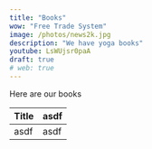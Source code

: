 ```yaml
---
title: "Books"
wow: "Free Trade System"
image: /photos/news2k.jpg
description: "We have yoga books"
youtube: LsWUjsr0paA
draft: true
# web: true
---
```



Here are our books

Title | asdf 
--- | ---
asdf | asdf

